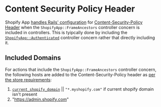 # Content Security Policy Header

Shopify App [handles Rails' configuration](https://edgeguides.rubyonrails.org/security.html#content-security-policy-header) for [Content-Security-Policy Header](https://developer.mozilla.org/en-US/docs/Web/HTTP/Headers/Content-Security-Policy) when the `ShopifyApp::FrameAncestors` controller concern is included in controllers. This is tyipcally done by including the [`ShopifyApp::Authenticated`](https://github.com/Shopify/shopify_app/blob/ed41165ca9598d2c9d514487365192f22b5eb096/app/controllers/concerns/shopify_app/authenticated.rb) controller concern rather that directly including it.

## Included Domains

For actions that include the `ShopifyApp::FrameAncestors` controller concern, the following hosts are added to the Content-Security-Policy header as [per the store requirements](https://shopify.dev/apps/store/security/iframe-protection#embedded-apps):

1. [`current_shopify_domain`](https://github.com/Shopify/shopify_app/blob/ed41165ca9598d2c9d514487365192f22b5eb096/app/controllers/concerns/shopify_app/require_known_shop.rb#L13) || `"*.myshopify.com"` if current shopify domain isn't present
2. "https://admin.shopify.com"

